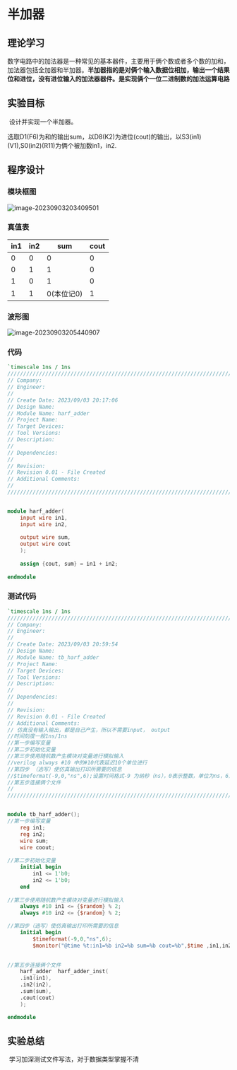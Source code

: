 # 半加器

## 理论学习

​	数字电路中的加法器是一种常见的基本器件，主要用于俩个数或者多个数的加和，加法器包括全加器和半加器。**半加器指的是对俩个输入数据位相加，输出一个结果位和进位，没有进位输入的加法器器件。是实现俩个一位二进制数的加法运算电路**

## 实验目标

​	设计并实现一个半加器。

​	选取D1(F6)为和的输出sum，以D8(K2)为进位(cout)的输出，以S3(in1)(V1),S0(in2)(R11)为俩个被加数in1，in2.

## 程序设计

### 模块框图

![image-20230903203409501](F:\progect\harf_adder\doc\harf_adder.png)

### 真值表

| in1  | in2  | sum        | cout |
| :--- | ---- | ---------- | ---- |
| 0    | 0    | 0          | 0    |
| 0    | 1    | 1          | 0    |
| 1    | 0    | 1          | 0    |
| 1    | 1    | 0(本位记0) | 1    |

### 波形图

![image-20230903205440907](F:\progect\harf_adder\doc\harf_adder_2.png)

### 代码

```verilog
`timescale 1ns / 1ns
//////////////////////////////////////////////////////////////////////////////////
// Company: 
// Engineer: 
// 
// Create Date: 2023/09/03 20:17:06
// Design Name: 
// Module Name: harf_adder
// Project Name: 
// Target Devices: 
// Tool Versions: 
// Description: 
// 
// Dependencies: 
// 
// Revision:
// Revision 0.01 - File Created
// Additional Comments:
// 
//////////////////////////////////////////////////////////////////////////////////


module harf_adder(
    input wire in1,
    input wire in2,
    
    output wire sum,
    output wire cout
    );
    
    assign {cout, sum} = in1 + in2;
    
endmodule

```

### 测试代码

```verilog
`timescale 1ns / 1ns
//////////////////////////////////////////////////////////////////////////////////
// Company: 
// Engineer: 
// 
// Create Date: 2023/09/03 20:59:54
// Design Name: 
// Module Name: tb_harf_adder
// Project Name: 
// Target Devices: 
// Tool Versions: 
// Description: 
// 
// Dependencies: 
// 
// Revision:
// Revision 0.01 - File Created
// Additional Comments:
// 仿真没有输入输出，都是自己产生，所以不需要input， output
//时间刻度一般1ns/1ns
//第一步编写变量
//第二步初始化变量
//第三步使用随机数产生模块对变量进行模拟输入
//verilog always #10 中的#10代表延迟10个单位进行
//第四步 （选写）使仿真输出打印所需要的信息
//$timeformat(-9,0,"ns",6);设置时间格式-9 为纳秒（ns），0表示整数，单位为ns，6为小数部分的位数
//第五步连接俩个文件
//
//////////////////////////////////////////////////////////////////////////////////


module tb_harf_adder();
//第一步编写变量
    reg in1;
    reg in2;
    wire sum;
    wire coout;
    
//第二步初始化变量 
    initial begin 
        in1 <= 1'b0;
        in2 <= 1'b0;
    end 
    
//第三步使用随机数产生模块对变量进行模拟输入
    always #10 in1 <= {$random} % 2;
    always #10 in2 <= {$random} % 2;

//第四步（选写）使仿真输出打印所需要的信息
    initial begin
        $timeformat(-9,0,"ns",6);
        $monitor("@time %t:in1=%b in2=%b sum=%b cout=%b",$time ,in1,in2,sum,cout );
    

//第五步连接俩个文件
    harf_adder  harf_adder_inst(
    .in1(in1),
    .in2(in2),
    .sum(sum),
    .cout(cout)
    );

endmodule

```

## 实验总结

​	学习加深测试文件写法，对于数据类型掌握不清